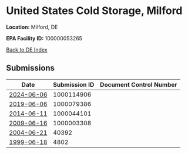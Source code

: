 # United States Cold Storage, Milford

**Location:** Milford, DE

**EPA Facility ID:** 100000053265

[Back to DE Index](../../index.md)

## Submissions

| Date | Submission ID | Document Control Number |
|------|--------------|-------------------------|
| [2024-06-06](submissions/1000114906.md) | 1000114906 |  |
| [2019-06-06](submissions/1000079386.md) | 1000079386 |  |
| [2014-06-11](submissions/1000044101.md) | 1000044101 |  |
| [2009-06-16](submissions/1000003308.md) | 1000003308 |  |
| [2004-06-21](submissions/40392.md) | 40392 |  |
| [1999-06-18](submissions/4802.md) | 4802 |  |

